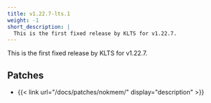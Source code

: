 ```yaml
---
title: v1.22.7-lts.1
weight: -1
short_description: |
  This is the first fixed release by KLTS for v1.22.7.
---
```


This is the first fixed release by KLTS for v1.22.7.

## Patches

- {{< link url="/docs/patches/nokmem/" display="description" >}}
